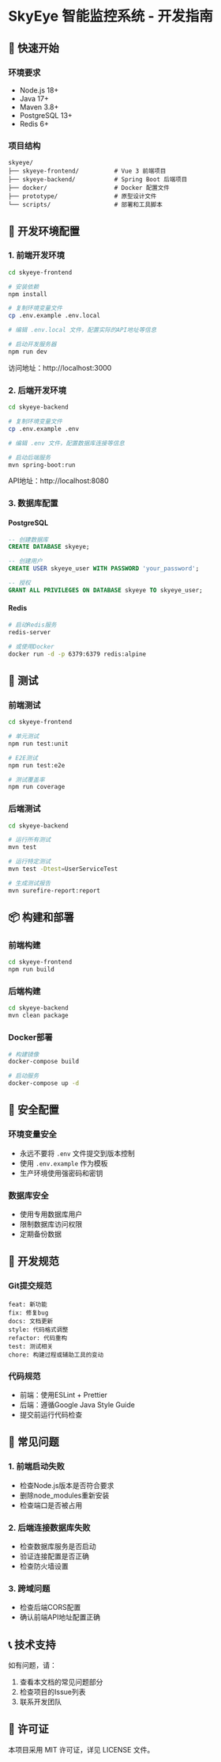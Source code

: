 # SkyEye 智能监控系统 - 开发指南

## 🚀 快速开始

### 环境要求
- Node.js 18+
- Java 17+
- Maven 3.8+
- PostgreSQL 13+
- Redis 6+

### 项目结构
```
skyeye/
├── skyeye-frontend/          # Vue 3 前端项目
├── skyeye-backend/           # Spring Boot 后端项目
├── docker/                   # Docker 配置文件
├── prototype/                # 原型设计文件
└── scripts/                  # 部署和工具脚本
```

## 🔧 开发环境配置

### 1. 前端开发环境

```bash
cd skyeye-frontend

# 安装依赖
npm install

# 复制环境变量文件
cp .env.example .env.local

# 编辑 .env.local 文件，配置实际的API地址等信息

# 启动开发服务器
npm run dev
```

访问地址：http://localhost:3000

### 2. 后端开发环境

```bash
cd skyeye-backend

# 复制环境变量文件
cp .env.example .env

# 编辑 .env 文件，配置数据库连接等信息

# 启动后端服务
mvn spring-boot:run
```

API地址：http://localhost:8080

### 3. 数据库配置

#### PostgreSQL
```sql
-- 创建数据库
CREATE DATABASE skyeye;

-- 创建用户
CREATE USER skyeye_user WITH PASSWORD 'your_password';

-- 授权
GRANT ALL PRIVILEGES ON DATABASE skyeye TO skyeye_user;
```

#### Redis
```bash
# 启动Redis服务
redis-server

# 或使用Docker
docker run -d -p 6379:6379 redis:alpine
```

## 🧪 测试

### 前端测试
```bash
cd skyeye-frontend

# 单元测试
npm run test:unit

# E2E测试
npm run test:e2e

# 测试覆盖率
npm run coverage
```

### 后端测试
```bash
cd skyeye-backend

# 运行所有测试
mvn test

# 运行特定测试
mvn test -Dtest=UserServiceTest

# 生成测试报告
mvn surefire-report:report
```

## 📦 构建和部署

### 前端构建
```bash
cd skyeye-frontend
npm run build
```

### 后端构建
```bash
cd skyeye-backend
mvn clean package
```

### Docker部署
```bash
# 构建镜像
docker-compose build

# 启动服务
docker-compose up -d
```

## 🔐 安全配置

### 环境变量安全
- 永远不要将 `.env` 文件提交到版本控制
- 使用 `.env.example` 作为模板
- 生产环境使用强密码和密钥

### 数据库安全
- 使用专用数据库用户
- 限制数据库访问权限
- 定期备份数据

## 📝 开发规范

### Git提交规范
```
feat: 新功能
fix: 修复bug
docs: 文档更新
style: 代码格式调整
refactor: 代码重构
test: 测试相关
chore: 构建过程或辅助工具的变动
```

### 代码规范
- 前端：使用ESLint + Prettier
- 后端：遵循Google Java Style Guide
- 提交前运行代码检查

## 🐛 常见问题

### 1. 前端启动失败
- 检查Node.js版本是否符合要求
- 删除node_modules重新安装
- 检查端口是否被占用

### 2. 后端连接数据库失败
- 检查数据库服务是否启动
- 验证连接配置是否正确
- 检查防火墙设置

### 3. 跨域问题
- 检查后端CORS配置
- 确认前端API地址配置正确

## 📞 技术支持

如有问题，请：
1. 查看本文档的常见问题部分
2. 检查项目的Issue列表
3. 联系开发团队

## 📄 许可证

本项目采用 MIT 许可证，详见 LICENSE 文件。